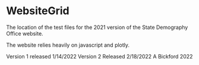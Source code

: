 # WebsiteGrid
The location of the test files for the 2021 version of the State Demography Office website.

The website relies heavily on javascript and plotly.

Version 1 released 1/14/2022
Version 2 Released 2/18/2022
A Bickford 2022
